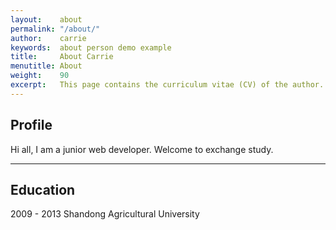 ```yaml
---
layout:    about
permalink: "/about/"
author:    carrie
keywords:  about person demo example
title:     About Carrie
menutitle: About
weight:    90
excerpt:   This page contains the curriculum vitae (CV) of the author.
---
```


## Profile

Hi all, I am a junior web developer. Welcome to exchange study.


---

## Education

2009 - 2013
Shandong Agricultural University